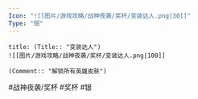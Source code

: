 ```yaml
---
Icon: "![[图片/游戏攻略/战神夜袭/奖杯/变装达人.png|30]]"
Type: "银"
---
```

```ad-common-silver-trophy
title: (Title:: "变装达人")
![[图片/游戏攻略/战神夜袭/奖杯/变装达人.png|100]]

(Comment:: "解锁所有英雄皮肤")
```

#战神夜袭/奖杯 #奖杯 #银
